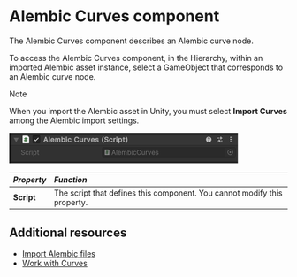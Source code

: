 # Alembic Curves component

The Alembic Curves component describes an Alembic curve node.

To access the Alembic Curves component, in the Hierarchy, within an imported Alembic asset instance, select a GameObject that corresponds to an Alembic curve node.

> [!NOTE]
> When you import the Alembic asset in Unity, you must select **Import Curves** among the Alembic import settings.

![The Alembic Curves component](images/abc_curves_options.png)

| *Property*        | *Function*                                                               |
| :---------------- | :----------------------------------------------------------------------- |
| **Script**        | The script that defines this component. You cannot modify this property. |

## Additional resources

* [Import Alembic files](import.md)
* [Work with Curves](curves.md)
